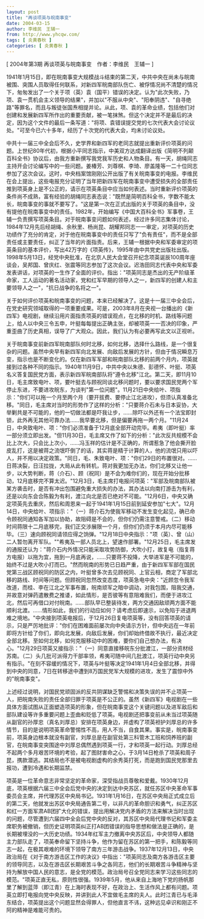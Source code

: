 ```yaml
---
layout: post
title: "再谈项英与皖南事变"
date: 2004-03-15
author: 李维民　王辅一
from: http://www.yhcqw.com/
tags: [ 炎黄春秋 ]
categories: [ 炎黄春秋 ]
---
```



[ 2004年第3期 再谈项英与皖南事变　作者：李维民　王辅一 ]


1941年1月15日，即在皖南事变大规模战斗结束的第二天，中共中央在尚未与皖南被围、突围人员取得任何联系，对新四军皖南部队伤亡、被俘情况尚不清楚的情况下，匆匆发出了一个关于项（英）袁（国平）错误的决定。认为"此次失败，乃项、袁一贯机会主义领导的结果"，并加以"不服从中央"、"阳奉阴违"、"自寻绝路"等罪名，而且与叛徒张国焘相提并论。从此，项、袁的革命业绩，包括他们对创建和发展新四军所作出的重要贡献，被一笔抹煞。但这个决定并不是最后的决定，因为这个文件的最后一条写道："将项、袁错误提交党的七次代表大会讨论议处。"可至今已六十多年，经历了十次党的代表大会，均未讨论议处。


中共十一届三中全会后不久，史学界和新四军的老同志就提出重新评价项英的问题。上世纪80年代初，根据小平同志指示，中美双方达成翻译出版《简明不列颠百科全书》协议后，由我方重新撰写我党我军历史和人物条目。有一天，胡绳同志主持开会讨论编写中的一些问题。姜椿芳、刘尊棋、李琦、廖盖隆等一二十位同志参加了这次会议。这时，中央档案馆刚刚公开出版了有关皖南事变的电报。李维民在会上提出，这些电报充分证明了当年把新四军在皖南事变中遭受损失的全部责任推到项英身上是不公正的，请示在项英条目中应当如何表述。当时重新评价项英的条件尚不成熟，富有经验的胡绳同志表态说："既然是简明百科全书，字数不能太长，皖南事变的事就不要写了。"这是第一次在正式出版的关于项英的条目中，没有提他在皖南事变中的责任。1982年，开始编写《中国大百科全书》军事卷，王辅一负责撰写项英条目。对于皖南事变问题如何表述，经过许多同志集体讨论，1984年12月先后经胡绳、余秋里、杨尚昆、胡耀邦同志一一审定，对项英的历史功绩作了充分的肯定，对于他在皖南事变中的责任只写了"负有责任"，而不是全部责任或主要责任，纠正了当年的片面指责。后来，王辅一根据中央和军委审定的项英条目的基本评价，写出42万字的《项英传》，1995年由中共党史出版社出版。1998年5月13日，经党中央批准，在北京人民大会堂召开纪念项英诞辰100周年座谈会，吴邦国、曾庆红、张震等同志参加了这次会议。迟浩田同志代表中央和军委发表讲话，对项英的一生作了全面的评价。指出："项英同志是杰出的无产阶级革命家，工人运动的著名活动家，党和红军早期的领导人之一，新四军的创建人和主要领导人之一"，"抗日战争的名将之一"。


关于如何评价项英和皖南事变的问题，本来已经解决了。这是十一届三中全会后，在党史研究领域取得的一项重要成果。可是，2003年8月在央视一台播出的《新四军》电视剧，继续沿用片面指责项英的错误观点，在北移的时机、路线等问题上，给人以中央三令五申，叶挺每每提出正确主张，却被项英一一否决的印象，严重歪曲了历史真相，误导了广大观众。因此，我们认为有必要再写此文以正视听。


关于皖南事变前新四军皖南部队何时北移，如何北移，选择什么路线，是一个很复杂的问题。虽然中央早有新四军向北发展、向敌后发展的方针，但由于情况瞬息万变，指示也是不断变化的。仅在新四军军部和皖南部队北移的前两个月内，项英就接到过各种不同的指示。1940年11月9日，中共中央以朱德、彭德怀、叶挺、项英名义答复国民党方面，表示新四军皖南部队将"遵令北移"江北。第二天，即11月10日，毛主席致电叶、项，要叶挺去与顾祝同谈北移问题时，要以要求国民党两个军停止东进，不要进攻皖东，为谈判"第一位问题"。11月21日中央给叶、项指示："你们可以拖一个月至两个月（要开拔费、要停止江北进攻），但须认真准备北移。"同日，毛主席对当时的形势作了这样的分析："只要蒋介石未与日本妥协，大举剿共是不可能的，他的一切做法都是吓我让步，……除吓以外还有一个法宝即封锁，此外再无其他可靠办法……我早要北移，但是偏要再拖一两个月。"11月24日，中央致电叶、项："你们必须准备于12月底全部开动完毕。希夷（即叶挺）率一部分须立即出发。"但11月30日，毛主席又作了如下的分析："此次反共规模不会比上次大，只会比上次小，……冯玉祥的估计是不正确的，所谓惹急了他会撕开脸皮乱打，这是被蒋之流氓吓倒了的话，其实蒋是精于计算的人，他的流氓只用以吓人，并不用以决定政策。"同日，毛、朱致电叶、项："你们29日的布置很对。……日蒋决裂，日汪拉拢，大局从此有转机，蒋对我更加无办法，你们北移又让他一步，以大势判断，蒋（介石）、顾（祝同）是不会为难你们的，现在开始分批移动，12月底移完不算太迟。"12月3日，毛主席打电报问项英："军部及皖南部队被某方袭击时，是否有冲出包围避免重大损失的办法，其办法以向南打游击为有利，还是以向东会合陈毅为有利，渡江向北是否已绝对不可能。"12月6日，中央又确定项英先去重庆，然后和周恩来一起于1941年1月15日前到延安参加"七大"。12月14日，中央给叶、项指示："（一）蒋介石为使我军移动不发生变化起见，确已命令顾祝同通知各军加以协助，故阻碍是不会的，但你们仍需注意警戒。（二）移动时间蒋限十二月底移完，我们正交涉展限一个月，但你们仍须于本月内尽可能移毕。（三）速向顾祝同请领应得之饷弹。"12月18日中央指示："项（英）、曾（山）二人暂勿离开军队。""希夷及一部人员北上，望速作部署。"12月25日，毛主席发的通报还认为："蒋介石内外情况只能采取攻势防御，大吹小打，故复电（指复蒋方电报）以拖为宜，拖到一月底再说，……只要蒋不投降，大举进军是不可能的，始终不过是大吹小打而已。"然而皖南的形势已日趋严重，由于新四军军部在国民党第三战区顾祝同的防区之内，叶挺曾多次去见顾祝同、上官云相，商定了军部北移的路线、时间等问题。但顾祝同忽然改变态度，项英急电中央："近顾忽令我军改道，而桂、李在江北之军事布置，皖南顽军之暗中调动，对我包围，阻我交通，并故意对弹药遣散费之推诿，如此情形，是否彼等有意阻难我们，而便于进攻江北，然后可再借口对付皖南。……部队早已整装待发，两方交通因敌顽两方面不能顺利北渡。……情形如此，我们的行动应如何？请考虑后即速示，以免陷于进退两难之境地。"中央接到项英电报后，于12月26日复电项英等，没有回答项英的请示，只是严厉地批评："你们在困难面前屡次向中央请示方针，但中央远在一年前即将方针给了你们，即向北发展，向敌后发展，你们却始终借故不执行，最近决定全部北移。至如何北移，如何克服移动中的困难，要你们自己想办法，有决心。"12月29日项英又接指示："（一）同意直接移皖东分批渡江，一部分资材经苏南。（二）头几批可派得力干部率领，希夷可随中间几批渡江，项英行动中央另有指示。"在刻不容缓的情况下，项英与叶挺等决定1941年1月4日全部北移，并得到中央的同意，7日在转移途中遭到8万国民党军大规模的进攻，发生了震惊中外的"皖南事变"。


上述经过说明，对国民党顽固派的反共阴谋缺乏警惕和决策失误的并不止项英一人，把皖南失败的责任全部归罪于项英是不公正的。虽然《新四军》电视剧在一些具体方面试图从正面塑造项英的形象，但在皖南事变这个关键问题以及进军敌后和部队建设等许多重要问题上歪曲和贬低了项英。电视剧还把事变前从未当过项英随从副官的孙厚忠（真名刘厚总）安排在项英身边，并虚构了项英袒护刘厚总的许多情节，目的是说明项英革命警惕性不高，用人不当，自食其果。事实是，皖南事变前，项英身边根本就没有副官，刘厚总是在副官处第三科管木工班和饲养班的副官，在皖南事变突围途中刘厚总偶然遇到项英一行，才和项英一起行动。刘厚总经不起两个多月艰苦环境的考验，起了图财害命之心，于3月14日枪杀了项英和周子昆，携款潜逃。其结局也不是被电视剧虚构的余秀英打死，而是跑到国民党那里去报功，遭到冷遇和长期监禁。


项英是一位革命意志非常坚定的革命家，深受指战员尊敬和爱戴。1930年12月底，项英根据六届三中全会后党中央的决定到达中央苏区，就任苏区中央革命军事委员会主席，并代理苏区中央局书记。1931年1月16日，在苏区中央局正式成立后的第二天，他就发出苏区中央局通告第二号，以非凡的革命胆识和勇气，纠正苏区和红一方面军肃AB团扩大化的错误，提出用解决党内矛盾的方法来解决当时出现的问题，尽管遭到六届四中全会后党中央的反对，其苏区中央局代理书记和军委主席职务被撤销，但历史证明项英纠正打AB团错误的指导思想和做法是正确的，是长期被埋没的一大历史功绩。1934年红军主力撤离中央苏区后，中央领导人都随主力部队走了，项英奉命留下坚持斗争，他作为留在苏区的第一把手，和陈毅等同志一起，在极其艰难的环境下领导了南方三年游击战争。1937年12月13日，中央政治局在《对于南方游击区工作的决议》中指出："项英同志及南方各游击区主要的领导同志，以及在游击区长期艰苦斗争之各同志，他们的长期艰苦斗争精神与坚持为解放中国人民的意志，是全党的模范。政治局号召全党同志来学习这些同志的模范。"项英正直无私，原则性很强。1939年5月，他从来自上海地下党的扬帆那里了解到蓝萍（即江青）在上海时表现不好，在政治上、生活作风上都有问题。项英立即打电报向党中央反映，并讲到此人不宜做毛主席的夫人。此时江青已与毛泽东结合，项英提出这个问题显然会得罪人，但他直言不讳，这种远见卓识和刚正不阿的精神是难能可贵的。


